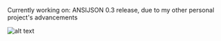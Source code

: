 Currently working on:
ANSIJSON 0.3 release, due to my other personal project's advancements 

![alt text](https://serving.photos.photobox.com/88618847b4d0376769a64a5ef4ec802e0f611942d1b46ee2264893328afe4f7091f7a856.jpg)
